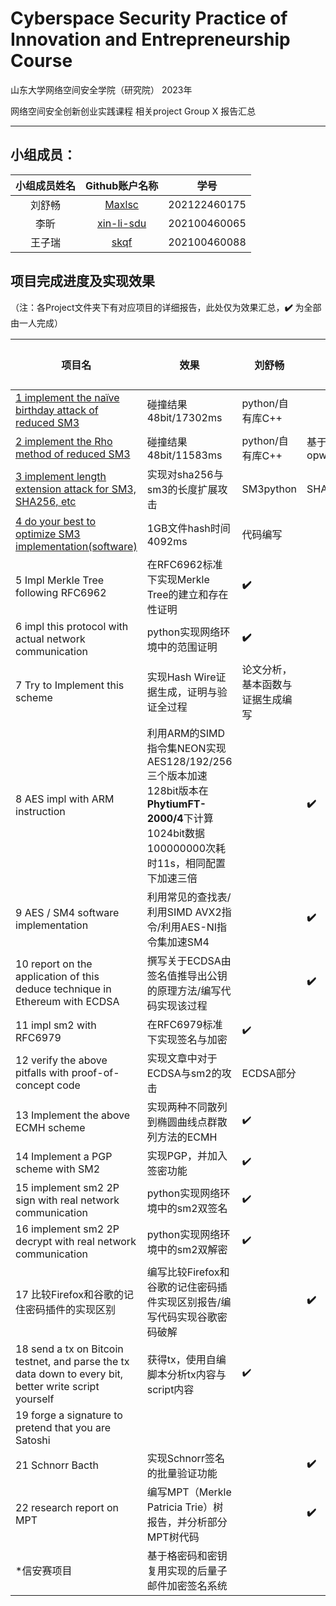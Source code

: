 # Cyberspace Security Practice of Innovation and Entrepreneurship Course

山东大学网络空间安全学院（研究院） 2023年

网络空间安全创新创业实践课程   相关project Group X 报告汇总

------

## 小组成员：

| 小组成员姓名 |                Github账户名称                | 学号         |
| :----------: | :------------------------------------------: | ------------ |
|    刘舒畅    |     [Maxlsc ](https://github.com/Maxlsc)     | 202122460175 |
|     李昕     | [xin-li-sdu ](https://github.com/xin-li-sdu) | 202100460065 |
|    王子瑞    |       [skqf ](https://github.com/skqf)       | 202100460088 |

## 项目完成进度及实现效果

（注：各Project文件夹下有对应项目的详细报告，此处仅为效果汇总，**✔️** 为全部由一人完成）

| 项目名 | 效果                                             | 刘舒畅                           | 李昕 | 王子瑞 |
| ------ | ------------------------------------------------ | -------------------------------- | ---- | ------ |
| [1 implement the naïve birthday attack of reduced SM3](https://github.com/Maxlsc/Projects-of-CSPIE/tree/main/Project1) | 碰撞结果48bit/17302ms                            | python/自有库C++                        |      |        |
| [2 implement the Rho method of reduced SM3](https://github.com/Maxlsc/Projects-of-CSPIE/tree/main/Project2) | 碰撞结果48bit/11583ms                            | python/自有库C++                 |   基于opwnsslC++   |        |
| [3 implement length extension attack for SM3, SHA256, etc](https://github.com/Maxlsc/Projects-of-CSPIE/tree/main/Project3) | 实现对sha256与sm3的长度扩展攻击                  | SM3python                           |   SHA256python   |        |
| [4 do your best to optimize SM3 implementation(software)](https://github.com/Maxlsc/Projects-of-CSPIE/tree/main/Project4) | 1GB文件hash时间4092ms                            | 代码编写                         |      |        |
| 5 Impl Merkle Tree following RFC6962 | 在RFC6962标准下实现Merkle Tree的建立和存在性证明 | **✔️**                            |      |        |
| 6 impl this protocol with actual network communication | python实现网络环境中的范围证明                   | **✔️**                            |      |        |
| 7 Try to Implement this scheme | 实现Hash Wire证据生成，证明与验证全过程          | 论文分析，基本函数与证据生成编写 |      |        |
| 8 AES impl with ARM instruction | 利用ARM的SIMD指令集NEON实现AES128/192/256三个版本加速 128bit版本在**PhytiumFT-2000/4**下计算1024bit数据100000000次耗时11s，相同配置下加速三倍 |         |   **✔️**    |        |
| 9 AES / SM4 software implementation | 利用常见的查找表/利用SIMD AVX2指令/利用AES-NI指令集加速SM4  |           |    **✔️**   |        |
| 10 report on the application of this deduce technique in Ethereum with ECDSA | 撰写关于ECDSA由签名值推导出公钥的原理方法/编写代码实现该过程       |                   |    **✔️**    |        |
| 11 impl sm2 with RFC6979 | 在RFC6979标准下实现签名与加密                    | ✔️                                |      |        |
| 12 verify the above pitfalls with proof-of-concept code | 实现文章中对于ECDSA与sm2的攻击                   | ECDSA部分                        |      |        |
| 13 Implement the above ECMH scheme | 实现两种不同散列到椭圆曲线点群散列方法的ECMH     | ✔️                                |      |        |
| 14 Implement a PGP scheme with SM2 | 实现PGP，并加入签密功能                          | ✔️                                |      |        |
| 15 implement sm2 2P sign with real network communication | python实现网络环境中的sm2双签名                  | ✔️                                |      |        |
| 16 implement sm2 2P decrypt with real network communication | python实现网络环境中的sm2双解密                  | ✔️                                |      |        |
| 17 比较Firefox和谷歌的记住密码插件的实现区别 | 编写比较Firefox和谷歌的记住密码插件实现区别报告/编写代码实现谷歌密码破解             |               |   **✔️**   |        |
| 18 send a tx on Bitcoin testnet, and parse the tx data down to every bit, better write script yourself | 获得tx，使用自编脚本分析tx内容与script内容       | ✔️                                |      |        |
| 19  forge a signature to pretend that you are Satoshi |                                                  |                                  |      |        |
| 21 Schnorr Bacth | 实现Schnorr签名的批量验证功能          |                  |    **✔️**    |        |
| 22 research report on MPT |  编写MPT（Merkle Patricia Trie）树报告，并分析部分MPT树代码      |                   |    **✔️**   |        |
| *信安赛项目 | 基于格密码和密钥复用实现的后量子邮件加密签名系统 | |  | |

